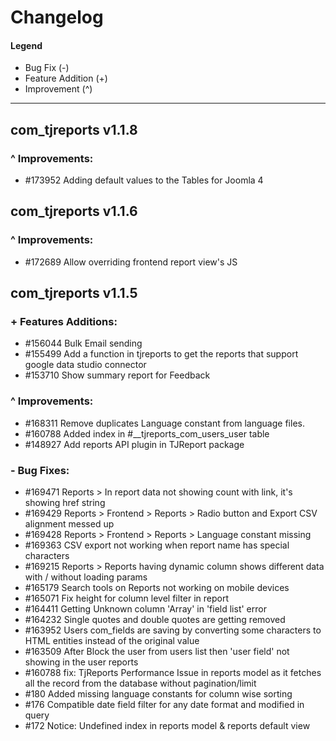 # Changelog

#### Legend

- Bug Fix (-)
- Feature Addition (+)
- Improvement (^)

---

## com_tjreports v1.1.8

### ^ Improvements:

- #173952 Adding default values to the Tables for Joomla 4

## com_tjreports v1.1.6

### ^ Improvements:

- #172689 Allow overriding frontend report view's JS


## com_tjreports v1.1.5

### + Features Additions:

- #156044 Bulk Email sending
- #155499 Add a function in tjreports to get the reports that support google data studio connector
- #153710 Show summary report for Feedback

### ^ Improvements:

- #168311 Remove duplicates Language constant from language files.
- #160788 Added index in #__tjreports_com_users_user table
- #148927 Add reports API plugin in TJReport package

### - Bug Fixes:

- #169471 Reports > In report data not showing count with link, it's showing href string
- #169429 Reports > Frontend > Reports > Radio button and Export CSV alignment messed up
- #169428 Reports > Frontend > Reports > Language constant missing
- #169363 CSV export not working when report name has special characters
- #169215 Reports > Reports having dynamic column shows different data with / without loading params
- #165179 Search tools on Reports not working on mobile devices
- #165071 Fix height for column level filter in report
- #164411 Getting Unknown column 'Array' in 'field list' error
- #164232 Single quotes and double quotes are getting removed
- #163952 Users com_fields are saving by converting some characters to HTML entities instead of the original value
- #163509 After Block the user from users list then 'user field' not showing in the user reports
- #160788 fix: TjReports Performance Issue in reports model as it fetches all the record from the database without pagination/limit
- #180 Added missing language constants for column wise sorting
- #176 Compatible date field filter for any date format and modified in query
- #172 Notice: Undefined index in reports model & reports default view
